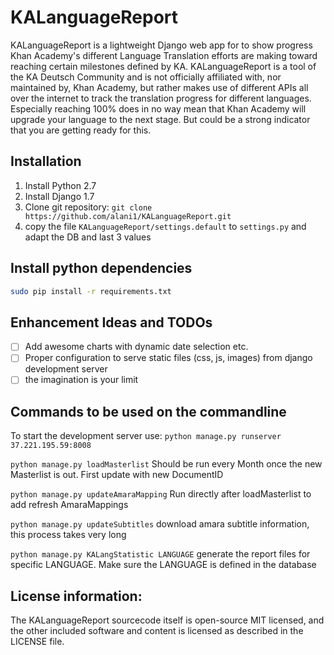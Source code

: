 # KALanguageReport

KALanguageReport is a lightweight Django web app for to show progress Khan Academy's different Language Translation efforts are making toward reaching certain milestones defined by KA.
KALanguageReport is a tool of the KA Deutsch Community and is not officially affiliated with, nor maintained by, Khan Academy, but rather makes use of different APIs all over the internet to track the translation progress for different languages.
Especially reaching 100% does in no way mean that Khan Academy will upgrade your language to the next stage. But could be a strong indicator that you are getting ready for this.

## Installation
  1. Install Python 2.7
  2. Install Django 1.7
  3. Clone git repository: `git clone https://github.com/alani1/KALanguageReport.git`
  4. copy the file `KALanguageReport/settings.default` to `settings.py` and adapt the DB and last 3 values


## Install python dependencies

```bash
sudo pip install -r requirements.txt
```


## Enhancement Ideas and TODOs
- [ ] Add awesome charts with dynamic date selection etc.
- [ ] Proper configuration to serve static files (css, js, images) from django development server
- [ ] the imagination is your limit

## Commands to be used on the commandline

To start the development server use:
```python manage.py runserver 37.221.195.59:8008```

```python manage.py loadMasterlist```
Should be run every Month once the new Masterlist is out. First update with new DocumentID

`python manage.py updateAmaraMapping`
Run directly after loadMasterlist to add refresh AmaraMappings

`python manage.py updateSubtitles`
download amara subtitle information, this process takes very long

`python manage.py KALangStatistic LANGUAGE`
generate the report files for specific LANGUAGE. Make sure the LANGUAGE is defined in the database

## License information:

The KALanguageReport sourcecode itself is open-source MIT licensed, and the other included software and content is licensed as described in the LICENSE file. 
